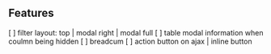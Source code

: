## Features

[ ] filter layout: top | modal right | modal full
[ ] table modal information when coulmn being hidden
[ ] breadcum
[ ] action button on ajax | inline button